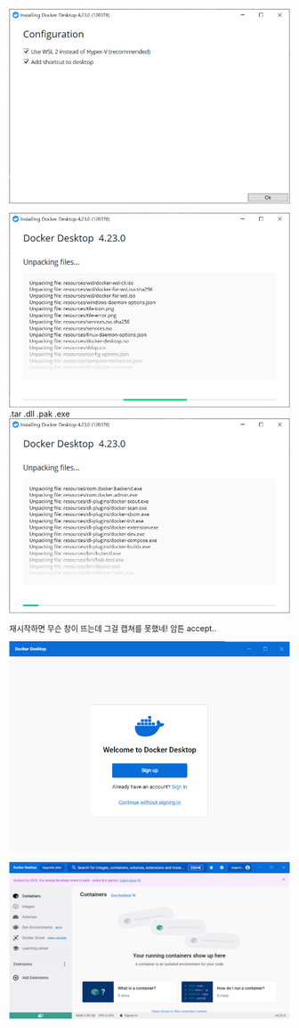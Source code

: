 ![Alt text](images/docker-download0.png)

![Alt text](images/docker-download1.png)
.tar .dll .pak .exe
![Alt text](images/docker-download2.png)

재시작하면 무슨 창이 뜨는데 그걸 캡쳐를 못했네!
암튼 accept..

![Alt text](images/docker-download3.png)

![Alt text](images/docker-download4.png)
